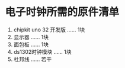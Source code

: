 # 电子时钟所需的原件清单
1. chipkit uno 32  开发版   ......     1块  
2. 显示器     ......    1块  
3. 面包板      ......   1块  
4. ds1302时钟模块    ...... 1块  
5. 杜邦线       ......  若干  

